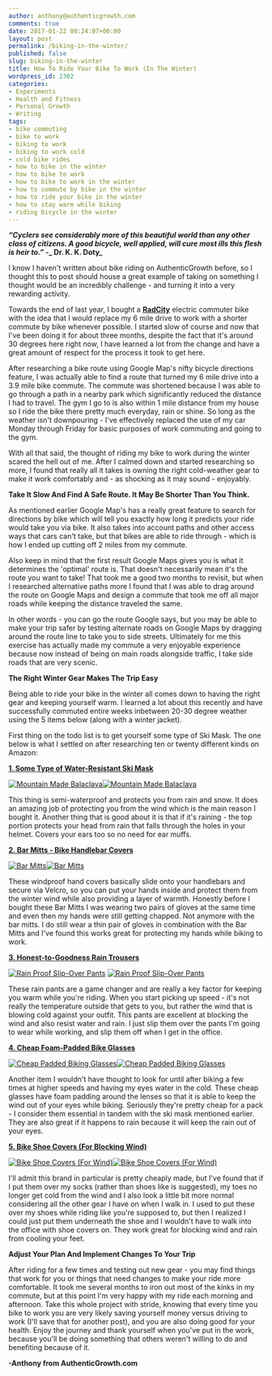 ```yaml
---
author: anthony@authenticgrowth.com
comments: true
date: 2017-01-22 00:24:07+00:00
layout: post
permalink: /biking-in-the-winter/
published: false
slug: biking-in-the-winter
title: How To Ride Your Bike To Work (In The Winter)
wordpress_id: 2302
categories:
- Experiments
- Health and Fitness
- Personal Growth
- Writing
tags:
- bike commuting
- bike to work
- biking to work
- biking to work cold
- cold bike rides
- how to bike in the winter
- how to bike to work
- how to bike to work in the winter
- how to commute by bike in the winter
- how to ride your bike in the winter
- how to stay warm while biking
- riding bicycle in the winter
---
```


**_“Cyclers see considerably more of this beautiful world than any other class of citizens. A good bicycle, well applied, will cure most ills this flesh is heir to.”_ -_ Dr. K. K. Doty_**


I know I haven't written about bike riding on AuthenticGrowth before, so I thought this to post should house a great example of taking on something I thought would be an incredibly challenge - and turning it into a very rewarding activity.




Towards the end of last year, I bought a **[RadCity](https://www.talkable.com/x/qhR0wn)** electric commuter bike with the idea that I would replace my 6 mile drive to work with a shorter commute by bike whenever possible. I started slow of course and now that I've been doing it for about three months, despite the fact that it's around 30 degrees here right now, I have learned a lot from the change and have a great amount of respect for the process it took to get here.




After researching a bike route using Google Map's nifty bicycle directions feature, I was actually able to find a route that turned my 6 mile drive into a 3.9 mile bike commute. The commute was shortened because I was able to go through a path in a nearby park which significantly reduced the distance I had to travel. The gym I go to is also within 1 mile distance from my house so I ride the bike there pretty much everyday, rain or shine. So long as the weather isn't downpouring - I've effectively replaced the use of my car Monday through Friday for basic purposes of work commuting and going to the gym.




With all that said, the thought of riding my bike to work during the winter scared the hell out of me. After I calmed down and started researching so more, I found that really all it takes is owning the right cold-weather gear to make it work comfortably and - as shocking as it may sound - enjoyably.


**Take It Slow And Find A Safe Route. It May Be Shorter Than You Think.**


As mentioned earlier Google Map's has a really great feature to search for directions by bike which will tell you exactly how long it predicts your ride would take you via bike. It also takes into account paths and other access ways that cars can't take, but that bikes are able to ride through - which is how I ended up cutting off 2 miles from my commute.




Also keep in mind that the first result Google Maps gives you is what it determines the 'optimal' route is. That doesn't necessarily mean it's the route you want to take! That took me a good two months to revisit, but when I researched alternative paths more I found that I was able to drag around the route on Google Maps and design a commute that took me off all major roads while keeping the distance traveled the same. 




In other words - you can go the route Google says, but you may be able to make your trip safer by testing alternate roads on Google Maps by dragging around the route line to take you to side streets. Ultimately for me this exercise has actually made my commute a very enjoyable experience because now instead of being on main roads alongside traffic, I take side roads that are very scenic.


**The Right Winter Gear Makes The Trip Easy**


Being able to ride your bike in the winter all comes down to having the right gear and keeping yourself warm. I learned a lot about this recently and have successfully commuted entire weeks inbetween 20-30 degree weather using the 5 items below (along with a winter jacket).

First thing on the todo list is to get yourself some type of Ski Mask. The one below is what I settled on after researching ten or twenty different kinds on Amazon:




**[1. Some Type of Water-Resistant Ski Mask](http://amzn.to/2iYtcVC)**


[![Mountain Made Balaclava ](https://images-na.ssl-images-amazon.com/images/I/61tZkd4s3GL._SL1214_.jpg)](http://amzn.to/2iYtcVC)[![Mountain Made Balaclava ](http://www.authenticgrowth.com/wp-content/uploads/2014/08/buy-now-on-amazon.gif)](http://amzn.to/2iYtcVC)


This thing is semi-waterproof and protects you from rain and snow. It does an amazing job of protecting you from the wind which is the main reason I bought it. Another thing that is good about it is that if it's raining - the top portion protects your head from rain that falls through the holes in your helmet. Covers your ears too so no need for ear muffs.




**[2. Bar Mitts - Bike Handlebar Covers](http://amzn.to/2iYvqEA)**


[![Bar Mitts](http://www.authenticgrowth.com/wp-content/uploads/2017/01/bar-mitts.jpg)](http://amzn.to/2iYvqEA)[![Bar Mitts](http://www.authenticgrowth.com/wp-content/uploads/2014/08/buy-now-on-amazon.gif)](http://amzn.to/2iYvqEA)


These windproof hand covers basically slide onto your handlebars and secure via Velcro, so you can put your hands inside and protect them from the winter wind while also providing a layer of warmth. Honestly before I bought these Bar Mitts I was wearing two pairs of gloves at the same time and even then my hands were still getting chapped. Not anymore with the bar mitts. I do still wear a thin pair of gloves in combination with the Bar Mitts and I've found this works great for protecting my hands while biking to work.




**[3. Honest-to-Goodness Rain Trousers](http://amzn.to/2keFcHR)**


[![Rain Proof Slip-Over Pants](https://images-na.ssl-images-amazon.com/images/I/71RTdq2K--L._UX522_.jpg)](http://amzn.to/2keFcHR) [![Rain Proof Slip-Over Pants](http://www.authenticgrowth.com/wp-content/uploads/2014/08/buy-now-on-amazon.gif)](http://amzn.to/2keFcHR)


These rain pants are a game changer and are really a key factor for keeping you warm while you're riding. When you start picking up speed - it's not really the temperature outside that gets to you, but rather the wind that is blowing cold against your outfit. This pants are excellent at blocking the wind and also resist water and rain. I just slip them over the pants I'm going to wear while working, and slip them off when I get in the office.




**[4. Cheap Foam-Padded Bike Glasses](http://amzn.to/2iYEnxt)**


[![Cheap Padded Biking Glasses](http://ecx.images-amazon.com/images/I/41aSzdK9B1L.jpg)](http://amzn.to/2iYEnxt)[![Cheap Padded Biking Glasses](http://www.authenticgrowth.com/wp-content/uploads/2014/08/buy-now-on-amazon.gif)](http://amzn.to/2iYEnxt)


Another item I wouldn't have thought to look for until after biking a few times at higher speeds and having my eyes water in the cold. These cheap glasses have foam padding around the lenses so that it is able to keep the wind out of your eyes while biking. Seriously they're pretty cheap for a pack - I consider them essential in tandem with the ski mask mentioned earlier. They are also great if it happens to rain because it will keep the rain out of your eyes.




**[5. Bike Shoe Covers (For Blocking Wind)](http://amzn.to/2iOWbA6)**


[![Bike Shoe Covers (For Wind)](https://images-na.ssl-images-amazon.com/images/I/61P55t3wHIL._SL1262_.jpg)](http://amzn.to/2iOWbA6)[![Bike Shoe Covers (For Wind)](http://www.authenticgrowth.com/wp-content/uploads/2014/08/buy-now-on-amazon.gif)](http://amzn.to/2iOWbA6)


I'll admit this brand in particular is pretty cheaply made, but I've found that if I put them over my socks (rather than shoes like is suggested), my toes no longer get cold from the wind and I also look a little bit more normal considering all the other gear I have on when I walk in. I used to put these over my shoes while riding like you're supposed to, but then I realized I could just put them underneath the shoe and I wouldn't have to walk into the office with shoe covers on. They work great for blocking wind and rain from cooling your feet.


**Adjust Your Plan And Implement Changes To Your Trip**


After riding for a few times and testing out new gear - you may find things that work for you or things that need changes to make your ride more comfortable. It took me several months to iron out most of the kinks in my commute, but at this point I'm very happy with my ride each morning and afternoon. Take this whole project with stride, knowing that every time you bike to work you are very likely saving yourself money versus driving to work (I'll save that for another post), and you are also doing good for your health. Enjoy the journey and thank yourself when you've put in the work, because you'll be doing something that others weren't willing to do and benefiting because of it.


**-Anthony from AuthenticGrowth.com**
